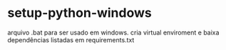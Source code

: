 # setup-python-windows
arquivo .bat para ser usado em windows. cria virtual enviroment e baixa dependências listadas em requirements.txt
